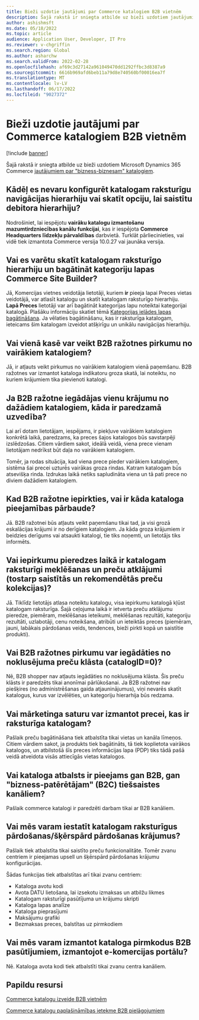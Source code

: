 ```yaml
---
title: Bieži uzdotie jautājumi par Commerce katalogiem B2B vietnēm
description: Šajā rakstā ir sniegta atbilde uz bieži uzdotiem jautājumiem par Microsoft Dynamics 365 Commerce katalogiem.
author: ashishmsft
ms.date: 05/18/2022
ms.topic: article
audience: Application User, Developer, IT Pro
ms.reviewer: v-chgriffin
ms.search.region: Global
ms.author: asharchw
ms.search.validFrom: 2022-02-28
ms.openlocfilehash: af69c3d27142a961049470dd1292ffbc3d8387a9
ms.sourcegitcommit: 6616b969afd6beb11a79d8e740560bf00016ea7f
ms.translationtype: MT
ms.contentlocale: lv-LV
ms.lasthandoff: 06/17/2022
ms.locfileid: "9027372"
---
```

# <a name="commerce-catalogs-for-b2b-faq"></a>Bieži uzdotie jautājumi par Commerce katalogiem B2B vietnēm

[!include [banner](includes/banner.md)]

Šajā rakstā ir sniegta atbilde uz bieži uzdotiem Microsoft Dynamics 365 Commerce [jautājumiem par "bizness-biznesam" katalogiem](catalogs-b2b-sites.md).

## <a name="why-cant-i-configure-a-catalog-specific-navigation-hierarchy-or-see-an-option-to-associate-a-customer-hierarchy"></a>Kādēļ es nevaru konfigurēt katalogam raksturīgu navigācijas hierarhiju vai skatīt opciju, lai saistītu debitora hierarhiju?

Nodrošiniet, lai iespējotu **vairāku katalogu izmantošanu mazumtirdzniecības kanālu funkcijai**, kas ir iespējota **Commerce Headquarters līdzekļu pārvaldības** darbvietā. Turklāt pārliecinieties, vai vidē tiek izmantota Commerce versija 10.0.27 vai jaunāka versija.

## <a name="can-i-view-the-catalog-specific-hierarchy-and-enrich-category-pages-in-commerce-site-builder"></a>Vai es varētu skatīt katalogam raksturīgo hierarhiju un bagātināt kategoriju lapas Commerce Site Builder?

Jā, Komercijas vietnes veidotāja lietotāji, kuriem **ir** pieeja lapai Preces vietas veidotājā, var atlasīt katalogu un skatīt katalogam raksturīgo hierarhiju. **Lapā Preces** lietotāji var arī bagātināt kategorijas lapu noteiktai kategorijai katalogā. Plašāku informāciju skatiet tēmā [Kategorijas ielādes lapas bagātināšana](enrich-category-page.md). Ja vēlaties bagātināšanu, kas ir raksturīga katalogam, ieteicams šim katalogam izveidot atšķirīgu un unikālu navigācijas hierarhiju.

## <a name="can-a-b2b-shopper-purchase-from-multiple-catalogs-in-a-single-checkout"></a>Vai vienā kasē var veikt B2B ražotnes pirkumu no vairākiem katalogiem?

Jā, ir atļauts veikt pirkumus no vairākiem katalogiem vienā paņemšanu. B2B ražotnes var izmantot kataloga indikatoru groza skatā, lai noteiktu, no kuriem krājumiem tika pievienoti katalogi.

## <a name="if-a-b2b-shopper-purchases-the-same-item-from-different-catalogs-what-is-the-expected-behavior"></a>Ja B2B ražotne iegādājas vienu krājumu no dažādiem katalogiem, kāda ir paredzamā uzvedība?

Lai arī dotam lietotājam, iespējams, ir piekļuve vairākiem katalogiem konkrētā laikā, paredzams, ka preces šajos katalogos būs savstarpēji izslēdzošas. Citiem vārdiem sakot, ideālā veidā, viena prece vienam lietotājam nedrīkst būt daļa no vairākiem katalogiem.

Tomēr, ja rodas situācija, kad viena prece pieder vairākiem katalogiem, sistēma šai precei uzturēs vairākas groza rindas. Katram katalogam būs atsevišķa rinda. Izdrukas laikā netiks sapludināta viena un tā pati prece no diviem dažādiem katalogiem.

## <a name="when-a-b2b-shopper-is-shopping-is-there-any-validation-for-catalog-availability"></a>Kad B2B ražotne iepirkties, vai ir kāda kataloga pieejamības pārbaude?

Jā. B2B ražotnei būs atļauts veikt paņemšanu tikai tad, ja visi grozā eskalācijas krājumi ir no derīgiem katalogiem. Ja kāda groza krājumiem ir beidzies derīgums vai atsaukti katalogi, tie tiks noņemti, un lietotājs tiks informēts.

## <a name="during-the-shopping-experience-are-search-and-product-discovery-including-related-and-recommended-product-collections-catalog-specific"></a>Vai iepirkumu pieredzes laikā ir katalogam raksturīgi meklēšanas un preču atklājumi (tostarp saistītās un rekomendētās preču kolekcijas)?

Jā. Tiklīdz lietotājs atlasa noteiktu katalogu, visa iepirkumu katalogā kļūst katalogam raksturīga. Šajā ceļojuma laikā ir ietverta preču atklājumu pieredze, piemēram, meklēšanas ieteikumi, meklēšanas rezultāti, kategoriju rezultāti, uzlabotāji, cenu noteikšana, atribūti un ieteiktās preces (piemēram, jauni, labākais pārdošanas veids, tendences, bieži pirkti kopā un saistītie produkti).

## <a name="can-a-b2b-shopper-purchase-from-the-default-assortment-catalogid0"></a>Vai B2B ražotnes pirkumu var iegādāties no noklusējuma preču klāsta (catalogID=0)?

Nē, B2B shopper nav atļauts iegādāties no noklusējuma klāsta. Šis preču klāsts ir paredzēts tikai anonīmai pārlūkošanai. Ja B2B ražotnei nav piešķires (no administrēšanas gaida atjauninājumus), viņi nevarēs skatīt katalogus, kurus var izvēlēties, un kategoriju hierarhija būs redzama.

## <a name="can-marketing-content-be-curated-for-a-product-that-is-specific-to-a-catalog"></a>Vai mārketinga saturu var izmantot precei, kas ir raksturīga katalogam?

Pašlaik preču bagātināšana tiek atbalstīta tikai vietas un kanāla līmeņos. Citiem vārdiem sakot, ja produkts tiek bagātināts, tā tiek koplietota vairākos katalogos, un atbilstošā šīs preces informācijas lapa (PDP) tiks tādā pašā veidā atveidota visās attiecīgās vietas katalogos.

## <a name="is-catalog-support-available-for-both-b2b-and-business-to-consumer-b2c-online-channels"></a>Vai kataloga atbalsts ir pieejams gan B2B, gan "bizness-patērētājam" (B2C) tiešsaistes kanāliem?

Pašlaik commerce katalogi ir paredzēti darbam tikai ar B2B kanāliem.

## <a name="can-we-set-up-catalog-specific-upsellcross-sell-items"></a>Vai mēs varam iestatīt katalogam raksturīgus pārdošanas/šķērspārd pārdošanas krājumus?

Pašlaik tiek atbalstīta tikai saistīto preču funkcionalitāte. Tomēr zvanu centriem ir pieejamas upsell un šķērspārd pārdošanas krājumu konfigurācijas.

Šādas funkcijas tiek atbalstītas arī tikai zvanu centriem:

- Kataloga avotu kodi
- Avota DATU lietošana, lai izsekotu izmaksas un atbilžu likmes
- Katalogam raksturīgi pasūtījuma un krājumu skripti
- Kataloga lapas analīze
- Kataloga pieprasījumi
- Maksājumu grafiki
- Bezmaksas preces, balstītas uz pirmkodiem

## <a name="can-we-use-catalog-source-codes-for-b2b-orders-through-the-e-commerce-portal"></a>Vai mēs varam izmantot kataloga pirmkodus B2B pasūtījumiem, izmantojot e-komercijas portālu?

Nē. Kataloga avota kodi tiek atbalstīti tikai zvanu centra kanāliem.

## <a name="additional-resources"></a>Papildu resursi

[Commerce katalogu izveide B2B vietnēm](catalogs-b2b-sites.md)

[Commerce katalogu paplašināmības ietekme B2B pielāgojumiem](catalogs-b2b-sites-dev.md)
